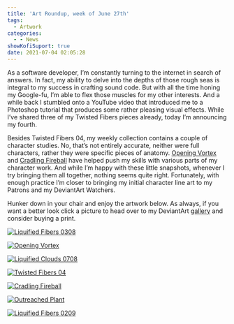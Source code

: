 ```yaml
---
title: 'Art Roundup, week of June 27th'
tags:
  - Artwork
categories:
  - - News
showKofiSuport: true
date: 2021-07-04 02:05:28
---
```


As a software developer, I’m constantly turning to the internet in search of answers. In fact, my ability to delve into the depths of those rough seas is integral to my success in crafting sound code. But with all the time honing my Google-fu, I’m able to flex those muscles for my other interests. And a while back I stumbled onto a YouTube video that introduced me to a Photoshop tutorial that produces some rather pleasing visual effects. While I’ve shared three of my Twisted Fibers pieces already, today I’m announcing my fourth.<!-- more -->

Besides Twisted Fibers 04, my weekly collection contains a couple of character studies. No, that’s not entirely accurate, neither were full characters, rather they were specific pieces of anatomy. [Opening Vortex](https://www.deviantart.com/stevenmeehan/art/Opening-Vortex-883931395) and [Cradling Fireball](https://www.deviantart.com/stevenmeehan/art/Cradling-Fireball-883931965) have helped push my skills with various parts of my character work. And while I’m happy with these little snapshots, whenever I try bringing them all together, nothing seems quite right. Fortunately, with enough practice I’m closer to bringing my initial character line art to my Patrons and my DeviantArt Watchers.

Hunker down in your chair and enjoy the artwork below. As always, if you want a better look click a picture to head over to my DeviantArt [gallery](https://www.deviantart.com/stevenmeehan/gallery/all) and consider buying a print.

<div class="center">

[![Liquified Fibers 0308](https://images-wixmp-ed30a86b8c4ca887773594c2.wixmp.com/f/f99a6bf8-c5b7-48b6-ad1d-bbd9283918e7/dem9pkk-90d8ac2d-de51-4701-92eb-0a50245b4c66.png/v1/fill/w_1024,h_726,q_80,strp/liquified_fibers_0308_by_stevenmeehan_dem9pkk-fullview.jpg?token=eyJ0eXAiOiJKV1QiLCJhbGciOiJIUzI1NiJ9.eyJzdWIiOiJ1cm46YXBwOjdlMGQxODg5ODIyNjQzNzNhNWYwZDQxNWVhMGQyNmUwIiwiaXNzIjoidXJuOmFwcDo3ZTBkMTg4OTgyMjY0MzczYTVmMGQ0MTVlYTBkMjZlMCIsIm9iaiI6W1t7ImhlaWdodCI6Ijw9NzI2IiwicGF0aCI6IlwvZlwvZjk5YTZiZjgtYzViNy00OGI2LWFkMWQtYmJkOTI4MzkxOGU3XC9kZW05cGtrLTkwZDhhYzJkLWRlNTEtNDcwMS05MmViLTBhNTAyNDViNGM2Ni5wbmciLCJ3aWR0aCI6Ijw9MTAyNCJ9XV0sImF1ZCI6WyJ1cm46c2VydmljZTppbWFnZS5vcGVyYXRpb25zIl19.-YSLB12JV-kKsdaR1Kns4i2TA4vPxuyIIOmcjom1iEs "Liquified Fibers 0308")](https://www.deviantart.com/stevenmeehan/art/Liquified-Fibers-0308-883931060)

</div>

<div class="center">

[![Opening Vortex](https://images-wixmp-ed30a86b8c4ca887773594c2.wixmp.com/f/f99a6bf8-c5b7-48b6-ad1d-bbd9283918e7/dem9ptv-826b61ad-7868-4f43-985e-64de162844f4.png/v1/fill/w_1024,h_726,q_80,strp/opening_vortex_by_stevenmeehan_dem9ptv-fullview.jpg?token=eyJ0eXAiOiJKV1QiLCJhbGciOiJIUzI1NiJ9.eyJzdWIiOiJ1cm46YXBwOjdlMGQxODg5ODIyNjQzNzNhNWYwZDQxNWVhMGQyNmUwIiwiaXNzIjoidXJuOmFwcDo3ZTBkMTg4OTgyMjY0MzczYTVmMGQ0MTVlYTBkMjZlMCIsIm9iaiI6W1t7ImhlaWdodCI6Ijw9NzI2IiwicGF0aCI6IlwvZlwvZjk5YTZiZjgtYzViNy00OGI2LWFkMWQtYmJkOTI4MzkxOGU3XC9kZW05cHR2LTgyNmI2MWFkLTc4NjgtNGY0My05ODVlLTY0ZGUxNjI4NDRmNC5wbmciLCJ3aWR0aCI6Ijw9MTAyNCJ9XV0sImF1ZCI6WyJ1cm46c2VydmljZTppbWFnZS5vcGVyYXRpb25zIl19.ypQ3FwdWslu3irZPAG3tyh-p70x_9GeRDqB-gzTEe8s "Opening Vortex")](https://www.deviantart.com/stevenmeehan/art/Opening-Vortex-883931395)

</div>

<div class="center">

[![Liquified Clouds 0708](https://images-wixmp-ed30a86b8c4ca887773594c2.wixmp.com/f/f99a6bf8-c5b7-48b6-ad1d-bbd9283918e7/dem9q00-975e87a5-ace7-4954-896c-582546ba71b4.png/v1/fill/w_1024,h_726,q_80,strp/liquified_clouds_0708_by_stevenmeehan_dem9q00-fullview.jpg?token=eyJ0eXAiOiJKV1QiLCJhbGciOiJIUzI1NiJ9.eyJzdWIiOiJ1cm46YXBwOjdlMGQxODg5ODIyNjQzNzNhNWYwZDQxNWVhMGQyNmUwIiwiaXNzIjoidXJuOmFwcDo3ZTBkMTg4OTgyMjY0MzczYTVmMGQ0MTVlYTBkMjZlMCIsIm9iaiI6W1t7ImhlaWdodCI6Ijw9NzI2IiwicGF0aCI6IlwvZlwvZjk5YTZiZjgtYzViNy00OGI2LWFkMWQtYmJkOTI4MzkxOGU3XC9kZW05cTAwLTk3NWU4N2E1LWFjZTctNDk1NC04OTZjLTU4MjU0NmJhNzFiNC5wbmciLCJ3aWR0aCI6Ijw9MTAyNCJ9XV0sImF1ZCI6WyJ1cm46c2VydmljZTppbWFnZS5vcGVyYXRpb25zIl19.oMPotgjH580p6ubcC4jkoI_cBugbdPU1QLL-_XAiqFg "Liquified Clouds 0708")](https://www.deviantart.com/stevenmeehan/art/Liquified-Clouds-0708-883931616)

</div>

<div class="center">

[![Twisted Fibers 04](https://images-wixmp-ed30a86b8c4ca887773594c2.wixmp.com/f/f99a6bf8-c5b7-48b6-ad1d-bbd9283918e7/dem9q2s-07c2a65f-bf16-4d20-9c58-d0e48ae67e40.png/v1/fill/w_1024,h_726,q_80,strp/twisted_fibers_04_by_stevenmeehan_dem9q2s-fullview.jpg?token=eyJ0eXAiOiJKV1QiLCJhbGciOiJIUzI1NiJ9.eyJzdWIiOiJ1cm46YXBwOjdlMGQxODg5ODIyNjQzNzNhNWYwZDQxNWVhMGQyNmUwIiwiaXNzIjoidXJuOmFwcDo3ZTBkMTg4OTgyMjY0MzczYTVmMGQ0MTVlYTBkMjZlMCIsIm9iaiI6W1t7ImhlaWdodCI6Ijw9NzI2IiwicGF0aCI6IlwvZlwvZjk5YTZiZjgtYzViNy00OGI2LWFkMWQtYmJkOTI4MzkxOGU3XC9kZW05cTJzLTA3YzJhNjVmLWJmMTYtNGQyMC05YzU4LWQwZTQ4YWU2N2U0MC5wbmciLCJ3aWR0aCI6Ijw9MTAyNCJ9XV0sImF1ZCI6WyJ1cm46c2VydmljZTppbWFnZS5vcGVyYXRpb25zIl19.7TyVzb3HVuyeJMf9MipPFZ2S9RlqkWh9dPtWF4xisp4 "Twisted Fibers 04")](https://www.deviantart.com/stevenmeehan/art/Twisted-Fibers-04-883931716)

</div>

<div class="center">

[![Cradling Fireball](https://images-wixmp-ed30a86b8c4ca887773594c2.wixmp.com/f/f99a6bf8-c5b7-48b6-ad1d-bbd9283918e7/dem9q9p-c844b67d-db62-4cb8-be70-1756551a1a5c.png/v1/fill/w_1024,h_1446,q_80,strp/cradling_fireball_by_stevenmeehan_dem9q9p-fullview.jpg?token=eyJ0eXAiOiJKV1QiLCJhbGciOiJIUzI1NiJ9.eyJzdWIiOiJ1cm46YXBwOjdlMGQxODg5ODIyNjQzNzNhNWYwZDQxNWVhMGQyNmUwIiwiaXNzIjoidXJuOmFwcDo3ZTBkMTg4OTgyMjY0MzczYTVmMGQ0MTVlYTBkMjZlMCIsIm9iaiI6W1t7ImhlaWdodCI6Ijw9MTQ0NiIsInBhdGgiOiJcL2ZcL2Y5OWE2YmY4LWM1YjctNDhiNi1hZDFkLWJiZDkyODM5MThlN1wvZGVtOXE5cC1jODQ0YjY3ZC1kYjYyLTRjYjgtYmU3MC0xNzU2NTUxYTFhNWMucG5nIiwid2lkdGgiOiI8PTEwMjQifV1dLCJhdWQiOlsidXJuOnNlcnZpY2U6aW1hZ2Uub3BlcmF0aW9ucyJdfQ.lYg6NasY7mSCKdM3qT_J7Kj8IJefctK6VhN3urMbPD0 "Cradling Fireball")](https://www.deviantart.com/stevenmeehan/art/Cradling-Fireball-883931965)

</div>

<div class="center">

[![Outreached Plant](https://images-wixmp-ed30a86b8c4ca887773594c2.wixmp.com/f/f99a6bf8-c5b7-48b6-ad1d-bbd9283918e7/dem9qfl-e08cd5fe-efc2-4b80-9deb-c21fb169e42a.png/v1/fill/w_1024,h_1446,q_80,strp/outreached_plant_by_stevenmeehan_dem9qfl-fullview.jpg?token=eyJ0eXAiOiJKV1QiLCJhbGciOiJIUzI1NiJ9.eyJzdWIiOiJ1cm46YXBwOjdlMGQxODg5ODIyNjQzNzNhNWYwZDQxNWVhMGQyNmUwIiwiaXNzIjoidXJuOmFwcDo3ZTBkMTg4OTgyMjY0MzczYTVmMGQ0MTVlYTBkMjZlMCIsIm9iaiI6W1t7ImhlaWdodCI6Ijw9MTQ0NiIsInBhdGgiOiJcL2ZcL2Y5OWE2YmY4LWM1YjctNDhiNi1hZDFkLWJiZDkyODM5MThlN1wvZGVtOXFmbC1lMDhjZDVmZS1lZmMyLTRiODAtOWRlYi1jMjFmYjE2OWU0MmEucG5nIiwid2lkdGgiOiI8PTEwMjQifV1dLCJhdWQiOlsidXJuOnNlcnZpY2U6aW1hZ2Uub3BlcmF0aW9ucyJdfQ.6TAWTc0tIA-bdL8-OM5FhLPJdVonavYsToNx-Fj5OCM "Outreached Plant")](https://www.deviantart.com/stevenmeehan/art/Outreached-Plant-883932177)

</div>

<div class="center">

[![Liquified Fibers 0209](https://images-wixmp-ed30a86b8c4ca887773594c2.wixmp.com/f/f99a6bf8-c5b7-48b6-ad1d-bbd9283918e7/dem9qlq-a3f3f050-d590-4c10-8272-3c228ae8b346.png/v1/fill/w_1024,h_726,q_80,strp/liquified_fibers_0209_by_stevenmeehan_dem9qlq-fullview.jpg?token=eyJ0eXAiOiJKV1QiLCJhbGciOiJIUzI1NiJ9.eyJzdWIiOiJ1cm46YXBwOjdlMGQxODg5ODIyNjQzNzNhNWYwZDQxNWVhMGQyNmUwIiwiaXNzIjoidXJuOmFwcDo3ZTBkMTg4OTgyMjY0MzczYTVmMGQ0MTVlYTBkMjZlMCIsIm9iaiI6W1t7ImhlaWdodCI6Ijw9NzI2IiwicGF0aCI6IlwvZlwvZjk5YTZiZjgtYzViNy00OGI2LWFkMWQtYmJkOTI4MzkxOGU3XC9kZW05cWxxLWEzZjNmMDUwLWQ1OTAtNGMxMC04MjcyLTNjMjI4YWU4YjM0Ni5wbmciLCJ3aWR0aCI6Ijw9MTAyNCJ9XV0sImF1ZCI6WyJ1cm46c2VydmljZTppbWFnZS5vcGVyYXRpb25zIl19.RqUQhO_HXRibtRj4z4l2S6RLHbXkWYDLkGZdoE5hp5s "Liquified Fibers 0209")](https://www.deviantart.com/stevenmeehan/art/Liquified-Fibers-0209-883932398)

</div>